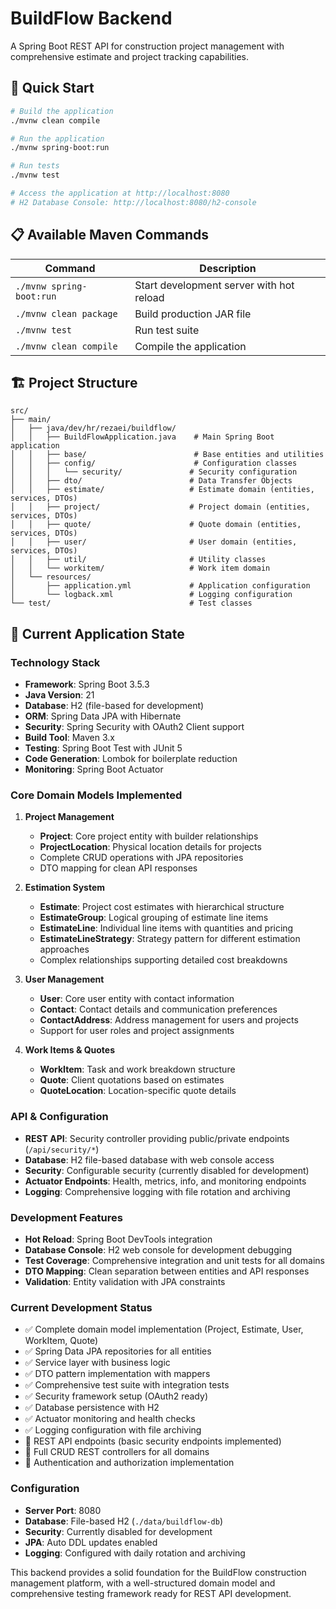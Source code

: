 # BuildFlow Backend

A Spring Boot REST API for construction project management with comprehensive estimate and project tracking capabilities.

## 🚀 Quick Start

```bash
# Build the application
./mvnw clean compile

# Run the application
./mvnw spring-boot:run

# Run tests
./mvnw test

# Access the application at http://localhost:8080
# H2 Database Console: http://localhost:8080/h2-console
```

## 📋 Available Maven Commands

| Command                    | Description                              |
| -------------------------- | ---------------------------------------- |
| `./mvnw spring-boot:run`   | Start development server with hot reload |
| `./mvnw clean package`     | Build production JAR file               |
| `./mvnw test`              | Run test suite                          |
| `./mvnw clean compile`     | Compile the application                 |

## 🏗️ Project Structure

```
src/
├── main/
│   ├── java/dev/hr/rezaei/buildflow/
│   │   ├── BuildFlowApplication.java    # Main Spring Boot application
│   │   ├── base/                        # Base entities and utilities
│   │   ├── config/                      # Configuration classes
│   │   │   └── security/               # Security configuration
│   │   ├── dto/                        # Data Transfer Objects
│   │   ├── estimate/                   # Estimate domain (entities, services, DTOs)
│   │   ├── project/                    # Project domain (entities, services, DTOs)
│   │   ├── quote/                      # Quote domain (entities, services, DTOs)
│   │   ├── user/                       # User domain (entities, services, DTOs)
│   │   ├── util/                       # Utility classes
│   │   └── workitem/                   # Work item domain
│   └── resources/
│       ├── application.yml             # Application configuration
│       └── logback.xml                 # Logging configuration
└── test/                               # Test classes
```

## 🎯 Current Application State

### Technology Stack

- **Framework**: Spring Boot 3.5.3
- **Java Version**: 21
- **Database**: H2 (file-based for development)
- **ORM**: Spring Data JPA with Hibernate
- **Security**: Spring Security with OAuth2 Client support
- **Build Tool**: Maven 3.x
- **Testing**: Spring Boot Test with JUnit 5
- **Code Generation**: Lombok for boilerplate reduction
- **Monitoring**: Spring Boot Actuator

### Core Domain Models Implemented

1. **Project Management**
   - **Project**: Core project entity with builder relationships
   - **ProjectLocation**: Physical location details for projects
   - Complete CRUD operations with JPA repositories
   - DTO mapping for clean API responses

2. **Estimation System**
   - **Estimate**: Project cost estimates with hierarchical structure
   - **EstimateGroup**: Logical grouping of estimate line items
   - **EstimateLine**: Individual line items with quantities and pricing
   - **EstimateLineStrategy**: Strategy pattern for different estimation approaches
   - Complex relationships supporting detailed cost breakdowns

3. **User Management**
   - **User**: Core user entity with contact information
   - **Contact**: Contact details and communication preferences
   - **ContactAddress**: Address management for users and projects
   - Support for user roles and project assignments

4. **Work Items & Quotes**
   - **WorkItem**: Task and work breakdown structure
   - **Quote**: Client quotations based on estimates
   - **QuoteLocation**: Location-specific quote details

### API & Configuration

- **REST API**: Security controller providing public/private endpoints (`/api/security/*`)
- **Database**: H2 file-based database with web console access
- **Security**: Configurable security (currently disabled for development)
- **Actuator Endpoints**: Health, metrics, info, and monitoring endpoints
- **Logging**: Comprehensive logging with file rotation and archiving

### Development Features

- **Hot Reload**: Spring Boot DevTools integration
- **Database Console**: H2 web console for development debugging
- **Test Coverage**: Comprehensive integration and unit tests for all domains
- **DTO Mapping**: Clean separation between entities and API responses
- **Validation**: Entity validation with JPA constraints

### Current Development Status

- ✅ Complete domain model implementation (Project, Estimate, User, WorkItem, Quote)
- ✅ Spring Data JPA repositories for all entities
- ✅ Service layer with business logic
- ✅ DTO pattern implementation with mappers
- ✅ Comprehensive test suite with integration tests
- ✅ Security framework setup (OAuth2 ready)
- ✅ Database persistence with H2
- ✅ Actuator monitoring and health checks
- ✅ Logging configuration with file archiving
- 🔄 REST API endpoints (basic security endpoints implemented)
- 🔄 Full CRUD REST controllers for all domains
- 🔄 Authentication and authorization implementation

### Configuration

- **Server Port**: 8080
- **Database**: File-based H2 (`./data/buildflow-db`)
- **Security**: Currently disabled for development
- **JPA**: Auto DDL updates enabled
- **Logging**: Configured with daily rotation and archiving

This backend provides a solid foundation for the BuildFlow construction management platform, with a well-structured domain model and comprehensive testing framework ready for REST API development.

